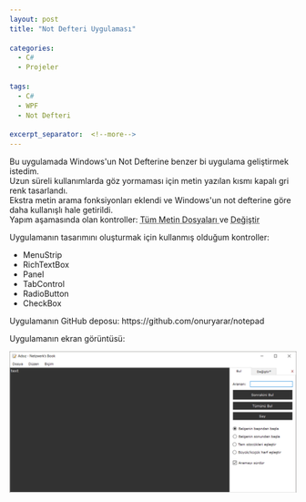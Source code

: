 ```yaml
---
layout: post
title: "Not Defteri Uygulaması"

categories:
  - C#
  - Projeler

tags:
  - C#
  - WPF
  - Not Defteri
  
excerpt_separator:  <!--more-->
---
```


Bu uygulamada Windows'un Not Defterine benzer bi uygulama geliştirmek istedim. <br>
Uzun süreli kullanımlarda göz yormaması için metin yazılan kısmı kapalı gri renk tasarlandı. <br>
Ekstra metin arama fonksiyonları eklendi ve Windows'un not defterine göre daha kullanışlı hale getirildi. <br>
Yapım aşamasında olan kontroller: <abbr title="Seçtiğiniz uzantıdaki dosyaları bilgisayarınızda tarar ve ağaç yapısında size listeler. İstediğinizi seçip açabilirsiniz.">Tüm Metin Dosyaları </abbr> ve <abbr title="Aradığınız metni yeni metin ile kolay ve hızlıca değiştireceğiniz kontrol">Değiştir</abbr>

<!--more-->
Uygulamanın tasarımını oluşturmak için kullanmış olduğum kontroller:
* MenuStrip
* RichTextBox
* Panel
* TabControl
* RadioButton
* CheckBox

<p class="message">
Uygulamanın GitHub deposu: https://github.com/onuryarar/notepad
</p>

Uygulamanın ekran görüntüsü:

![Görüntü](/screenshots/notepad.png "Not Defteri")